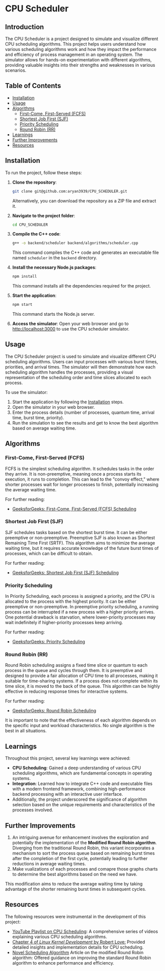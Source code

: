 # CPU Scheduler

## Introduction

The CPU Scheduler is a project designed to simulate and visualize different CPU scheduling algorithms. This project helps users understand how various scheduling algorithms work and how they impact the performance and efficiency of process management in an operating system. The simulator allows for hands-on experimentation with different algorithms, providing valuable insights into their strengths and weaknesses in various scenarios.

## Table of Contents
- [Installation](#installation)
- [Usage](#usage)
- [Algorithms](#algorithms)
  - [First-Come, First-Served (FCFS)](#first-come-first-served-fcfs)
  - [Shortest Job First (SJF)](#shortest-job-first-sjf)
  - [Priority Scheduling](#priority-scheduling)
  - [Round Robin (RR)](#round-robin-rr)
- [Learnings](#learnings)
- [Further Improvements](#further-improvements)
- [Resources](#resources)

## Installation

To run the project, follow these steps:

1. **Clone the repository**:
    ```sh
    git clone git@github.com:aryan3939/CPU_SCHEDULER.git
    ```
    Alternatively, you can download the repository as a ZIP file and extract it.

2. **Navigate to the project folder**:
    ```sh
    cd CPU_SCHEDULER
    ```

3. **Compile the C++ code**:
    ```sh
    g++ -o backend/scheduler backend/algorithms/scheduler.cpp
    ```
    This command compiles the C++ code and generates an executable file named `scheduler` in the `backend` directory.

4. **Install the necessary Node.js packages**:
    ```sh
    npm install
    ```
    This command installs all the dependencies required for the project.

5. **Start the application**:
    ```sh
    npm start
    ```
    This command starts the Node.js server.

6. **Access the simulator**:
    Open your web browser and go to [http://localhost:3000](http://localhost:3000) to use the CPU scheduler simulator.

## Usage

The CPU Scheduler project is used to simulate and visualize different CPU scheduling algorithms. Users can input processes with various burst times, priorities, and arrival times. The simulator will then demonstrate how each scheduling algorithm handles the processes, providing a visual representation of the scheduling order and time slices allocated to each process.

To use the simulator:
1. Start the application by following the [Installation](#installation) steps.
2. Open the simulator in your web browser.
3. Enter the process details (number of processes, quantum time, arrival time, burst time, priority).
4. Run the simulation to see the results and get to know the best algorithm based on average waiting time.

## Algorithms

### First-Come, First-Served (FCFS)
FCFS is the simplest scheduling algorithm. It schedules tasks in the order they arrive. It is non-preemptive, meaning once a process starts its execution, it runs to completion. This can lead to the "convoy effect," where shorter processes wait for longer processes to finish, potentially increasing the average waiting time.

For further reading:
- [GeeksforGeeks: First-Come, First-Served (FCFS) Scheduling](https://www.geeksforgeeks.org/first-come-first-serve-fcfs-scheduling/)

### Shortest Job First (SJF)
SJF schedules tasks based on the shortest burst time. It can be either preemptive or non-preemptive. Preemptive SJF is also known as Shortest Remaining Time First (SRTF). This algorithm aims to minimize the average waiting time, but it requires accurate knowledge of the future burst times of processes, which can be difficult to obtain.

For further reading:
- [GeeksforGeeks: Shortest Job First (SJF) Scheduling](https://www.geeksforgeeks.org/shortest-job-first-sjf-scheduling/)

### Priority Scheduling
In Priority Scheduling, each process is assigned a priority, and the CPU is allocated to the process with the highest priority. It can be either preemptive or non-preemptive. In preemptive priority scheduling, a running process can be interrupted if a new process with a higher priority arrives. One potential drawback is starvation, where lower-priority processes may wait indefinitely if higher-priority processes keep arriving.

For further reading:
- [GeeksforGeeks: Priority Scheduling](https://www.geeksforgeeks.org/priority-scheduling-in-operating-system/)

### Round Robin (RR)
Round Robin scheduling assigns a fixed time slice or quantum to each process in the queue and cycles through them. It is preemptive and designed to provide a fair allocation of CPU time to all processes, making it suitable for time-sharing systems. If a process does not complete within its time slice, it is moved to the back of the queue. This algorithm can be highly effective in reducing response times for interactive systems.

For further reading:
- [GeeksforGeeks: Round Robin Scheduling](https://www.geeksforgeeks.org/round-robin-scheduling-algorithm/)

It is important to note that the effectiveness of each algorithm depends on the specific input and workload characteristics. No single algorithm is the best in all situations.

## Learnings

Throughout this project, several key learnings were achieved:
- **CPU Scheduling**: Gained a deep understanding of various CPU scheduling algorithms, which are fundamental concepts in operating systems.
- **Integration**: Learned how to integrate C++ code and executable files with a modern frontend framework, combining high-performance backend processing with an interactive user interface.
- Additionally, the project underscored the significance of algorithm selection based on the unique requirements and characteristics of the processes involved.

## Further Improvements

1. An intriguing avenue for enhancement involves the exploration and potentially the implementation of the **Modified Round Robin algorithm**. Diverging from the traditional Round Robin, this variant incorporates a mechanism to sort the process queue based on remaining burst times after the completion of the first cycle, potentially leading to further reductions in average waiting times.
2. Make vualizations of each processes and comapre those graphs charts to determine the best algorithms based on the need we have.


This modification aims to reduce the average waiting time by taking advantage of the shorter remaining burst times in subsequent cycles.

## Resources

The following resources were instrumental in the development of this project:
- [YouTube Playlist on CPU Scheduling](https://www.youtube.com/playlist?list=PLBlnK6fEyqRitWSE_AyyySWfhRgyA-rHk): A comprehensive series of videos explaining various CPU scheduling algorithms.
- [Chapter 4 of *Linux Kernel Development* by Robert Love:](https://www.doc-developpement-durable.org/file/Projets-informatiques/cours-&-manuels-informatiques/Linux/Linux%20Kernel%20Development,%203rd%20Edition.pdf) Provided detailed insights and implementation details for CPU scheduling.
- [Novel Scheduling Algorithm](https://www.researchgate.net/publication/49619229_An_Improved_Round_Robin_Schedduling_Algorithm_for_CPU_Scheduling) Article on the modified Round Robin algorithm: Offered guidance on improving the standard Round Robin algorithm to enhance performance and efficiency.
